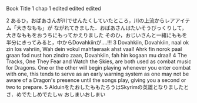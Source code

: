 Book Title
1
chap 1 edited
edited edited

2
あるひ，おばあさんが川でせんたくしていたところ，川の上流からレアアイテム「大きなもも」が
ながれてきました．おばあさんはたいそうびっくりして，大きなももをおうちにもってかえりました
そのひ，おじいさんと一緒にももを半分にきってみると，中からDovahkiinが....!!!
3
Dovahkiin, Dovahkiin, naal ok zin los vahriin,
Wah dein vokul mahfaeraak ahst vaal!
Ahrk fin norok paal graan fod nust hon zindro zaan,
Dovahkiin, fah hin kogaan mu draal!
4
The Tracks, One They Fear and Watch the Skies, are both used as combat music for Dragons. One or the other will begin playing whenever you enter combat with one, this tends to serve as an early warning system as one may not be aware of a Dragon's presence until the songs play, giving you a second or two to prepare.
5
AlduinをたおしたももたろうはSkyrimの英雄となりましたとさ．めでたしめでたしｗ
おしまいおしまい













































